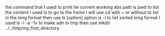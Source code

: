 the command that I used to print he current working abs path is pwd
to list the content I used ls
to go to the home I will use cd with ~ or without
to list in the long format then use ls [option] option is -l
to list sorted long format I used ls -l -a -1v
to make adir in tmp then use mkdir ../../tmp/my_first_directory
